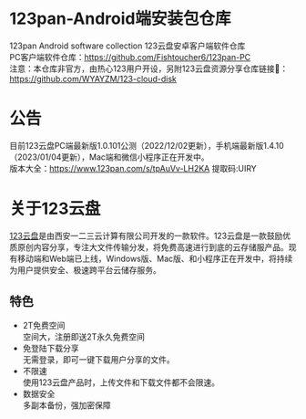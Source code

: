# 123pan-Android端安装包仓库
123pan Android software collection 123云盘安卓客户端软件仓库<br>
PC客户端软件仓库：https://github.com/Fishtoucher6/123pan-PC<br>
注意：本仓库非官方，由热心123用户开设，另附123云盘资源分享仓库链接🔗：https://github.com/WYAYZM/123-cloud-disk
# 公告
目前123云盘PC端最新版1.0.101公测（2022/12/02更新），手机端最新版1.4.10（2023/01/04更新），Mac端和微信小程序正在开发中。<br>
版本大全：https://www.123pan.com/s/tpAuVv-LH2KA 提取码:UIRY
# 关于123云盘
[123云盘](https://123pan.com/)是由西安一二三云计算有限公司开发的一款软件。123云盘是一款鼓励优质原创内容分享，专注大文件传输分发，将免费高速进行到底的云存储服产品。现有移动端和Web端已上线，Windows版、Mac版、和小程序正在开发中，将持续为用户提供安全、极速跨平台云储存服务。
## 特色
- 2T免费空间<br>
空间大，注册即送2T永久免费空间
- 免登陆下载分享<br>
无需登录，即可一键下载用户分享的文件。
- 不限速<br>
使用123云盘产品时，上传文件和下载文件都不会限速。
- 数据安全<br>
多副本备份，强加密保障
